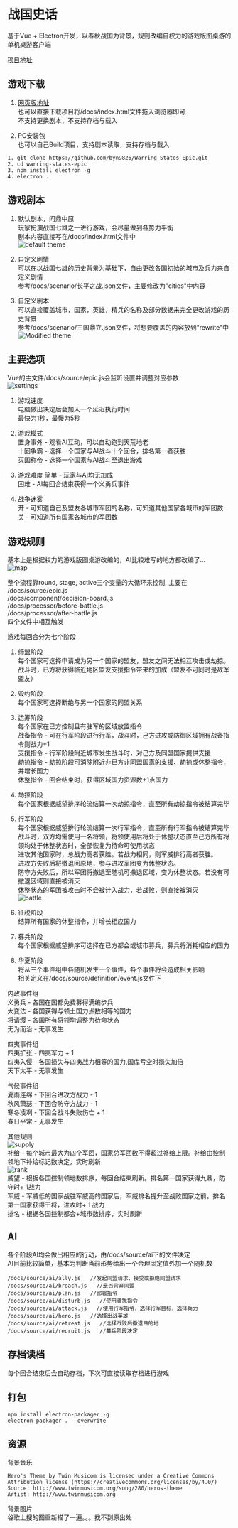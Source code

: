 # 战国史话
基于Vue + Electron开发，以春秋战国为背景，规则改编自权力的游戏版图桌游的单机桌游客户端   

[项目地址](https://github.com/byn9826/Warring-States-Epic)   

游戏下载
--
1. [网页版地址](https://byn9826.github.io/Warring-States-Epic/)   
也可以直接下载项目将/docs/index.html文件拖入浏览器即可  
不支持更换剧本，不支持存档与载入   
   
2. PC安装包  
也可以自己Build项目，支持剧本读取，支持存档与载入   
```
1. git clone https://github.com/byn9826/Warring-States-Epic.git   
2. cd warring-states-epic  
3. npm install electron -g  
4. electron .   
```  
   
游戏剧本  
--
1. 默认剧本，问鼎中原  
玩家扮演战国七雄之一进行游戏，会尽量做到各势力平衡   
剧本内容直接写在/docs/index.html文件中  
![default theme](https://raw.githubusercontent.com/byn9826/Warring-States-Epic/master/~legend/1.jpg)   
  
2. 自定义剧情  
可以在以战国七雄的历史背景为基础下，自由更改各国初始的城市及兵力来自定义剧情   
参考/docs/scenario/长平之战.json文件，主要修改为"cities"中内容   
   
3. 自定义剧本  
可以直接覆盖城市，国家，英雄，精兵的名称及部分数据来完全更改游戏的历史背景  
参考/docs/scenario/三国鼎立.json文件，将想要覆盖的内容放到"rewrite"中    
![Modified theme](https://raw.githubusercontent.com/byn9826/Warring-States-Epic/master/~legend/7.jpg)    
   
主要选项
--  
Vue的主文件/docs/source/epic.js会监听设置并调整对应参数   
![settings](https://raw.githubusercontent.com/byn9826/Warring-States-Epic/master/~legend/2.jpg)   
  
1. 游戏速度   
电脑做出决定后会加入一个延迟执行时间  
最快为1秒，最慢为5秒   
    
2. 游戏模式  
置身事外 - 观看AI互动，可以自动跑到天荒地老   
十回争霸 - 选择一个国家与AI战斗十个回合，排名第一者获胜   
灭国称帝 - 选择一个国家与AI战斗至退出游戏   

3. 游戏难度
简单 - 玩家与AI均无加成   
困难 - AI每回合结束获得一个义勇兵事件    

4. 战争迷雾  
开 - 可知道自己及盟友各城市军团的名称，可知道其他国家各城市的军团数   
关 - 可知道所有国家各城市的军团数   

游戏规则
--
基本上是根据权力的游戏版图桌游改编的，AI比较难写的地方都改编了...   
![map](https://raw.githubusercontent.com/byn9826/Warring-States-Epic/master/~legend/3.jpg)   

整个流程靠round, stage, active三个变量的大循环来控制, 主要在  
/docs/source/epic.js   
/docs/component/decision-board.js     
/docs/processor/before-battle.js   
/docs/processor/after-battle.js   
四个文件中相互触发    

游戏每回合分为七个阶段  
  
1. 缔盟阶段  
每个国家可选择申请成为另一个国家的盟友，盟友之间无法相互攻击或劫掠。  
战斗时，已方将获得临近地区盟友支援指令带来的加成（盟友不可同时是敌军盟友）     
  
2. 毁约阶段  
每个国家可选择断绝与另一个国家的同盟关系   
    
3. 运筹阶段  
每个国家在已方控制且有驻军的区域放置指令   
战备指令 - 可在行军阶段进行行军，战斗时，己方进攻或防御区域拥有战备指令则战力+1   
支援指令 - 行军阶段附近城市发生战斗时，对己方及同盟国家提供支援   
劫掠指令 - 劫掠阶段可消除附近非已方非同盟国家的支援、劫掠或休整指令，并增长国力   
休整指令 - 回合结束时，获得区域国力资源数+1点国力   

4. 劫掠阶段  
每个国家根据威望排序轮流结算一次劫掠指令，直至所有劫掠指令被结算完毕  

5. 行军阶段  
每个国家根据威望排行轮流结算一次行军指令，直至所有行军指令被结算完毕   
战斗时，双方均需使用一名将领，将领使用后将处于休整状态直至己方所有将领均处于休整状态时，全部恢复为待命可使用状态   
进攻其他国家时，总战力高者获胜。若战力相同，则军威排行高者获胜。   
进攻方失败后将撤退回原地，参与进攻军团变为休整状态。  
防守方失败后，所以军团将撤退至随机可撤退区域，变为休整状态。若没有可撤退区域则直接被消灭    
休整状态的军团被攻击时不会被计入战力，若战败，则直接被消灭    
![battle](https://raw.githubusercontent.com/byn9826/Warring-States-Epic/master/~legend/6.jpg)   

6. 征税阶段  
结算所有国家的休整指令，并增长相应国力   

7. 募兵阶段  
每个国家根据威望排序可选择在已方都会或城市募兵，募兵将消耗相应的国力   

8. 华夏阶段  
将从三个事件组中各随机发生一个事件，各个事件将会造成相关影响  
相关定义在/docs/source/definition/event.js文件下  
  
内政事件组  
义勇兵 - 各国在国都免费募得满编步兵  
大变法 - 各国获得与领土国力点数相等的国力  
将请缨 - 各国所有将领均调整为待命状态  
无为而治 - 无事发生  
  
四夷事件组  
四夷扩张 - 四夷军力 + 1  
四夷入侵 - 各国损失与四夷战力相等的国力,国库亏空时损失加倍  
天下太平 - 无事发生  
  
气候事件组  
夏雨连绵 - 下回合进攻方战力 - 1  
秋风萧瑟 - 下回合防守方战力 - 1  
寒冬凌冽 - 下回合战斗失败伤亡 + 1  
春日平常 - 无事发生  

其他规则    
![supply](https://raw.githubusercontent.com/byn9826/Warring-States-Epic/master/~legend/4.jpg)   
补给 - 每个城市最大为四个军团，国家总军团数不得超过补给上限。补给由控制领地下补给标记数决定，实时刷新  
![rank](https://raw.githubusercontent.com/byn9826/Warring-States-Epic/master/~legend/5.jpg)   
威望 - 根据各国控制领地数排序，每回合结束刷新。排名第一国家获得九鼎，防守时+ 1战力  
军威 - 军威低的国家战胜军威高的国家后，军威排名提升至战败国家之前。排名第一国家获得干将，进攻时+ 1 战力  
排名 - 根据各国控制都会+城市数排序，实时刷新  

AI
--  
各个阶段AI均会做出相应的行动，由/docs/source/ai下的文件决定   
AI目前比较简单，基本为判断当前形势给出一个合理固定值外加一个随机数   
```
/docs/source/ai/ally.js   //发起同盟请求，接受或拒绝同盟请求  
/docs/source/ai/breach.js   //是否背弃同盟   
/docs/source/ai/plan.js   //部署指令   
/docs/source/ai/disturb.js   //使用骚扰指令  
/docs/source/ai/attack.js   //使用行军指令，选择行军目标，选择兵力  
/docs/source/ai/hero.js   //选择出战英雄   
/docs/source/ai/retreat.js   //选择战败后撤退目的地   
/docs/source/ai/recruit.js   //募兵阶段决定     
```

存档读档
--
每个回合结束后会自动存档，下次可直接读取存档进行游戏  
  
打包
--
```
npm install electron-packager -g  
electron-packager . --overwrite  
``` 

资源
--
背景音乐  
```
Hero's Theme by Twin Musicom is licensed under a Creative Commons Attribution license (https://creativecommons.org/licenses/by/4.0/)  
Source: http://www.twinmusicom.org/song/280/heros-theme  
Artist: http://www.twinmusicom.org  
```
背景图片  
谷歌上搜的图重新描了一遍。。。找不到原出处   